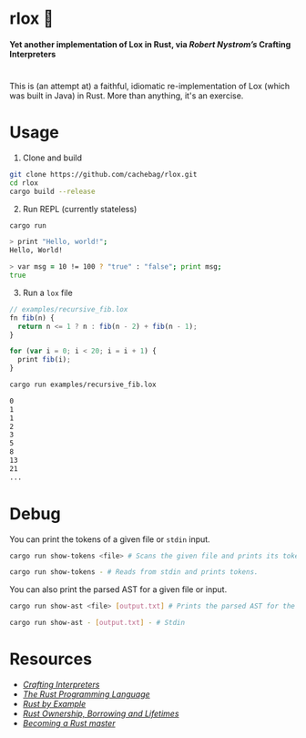 # rlox 🦀
#### Yet another implementation of Lox in Rust, via _Robert Nystrom’s_ Crafting Interpreters
#

This is (an attempt at) a faithful, idiomatic re-implementation of Lox (which was built in Java) in Rust. More than anything, it's an exercise.  

# Usage
1. Clone and build
```zsh
git clone https://github.com/cachebag/rlox.git
cd rlox
cargo build --release
```
2. Run REPL (currently stateless)
```zsh
cargo run

> print "Hello, world!";
Hello, World!

> var msg = 10 != 100 ? "true" : "false"; print msg;
true
```
3. Run a `lox` file
```JavaScript
// examples/recursive_fib.lox
fn fib(n) {
  return n <= 1 ? n : fib(n - 2) + fib(n - 1);
}

for (var i = 0; i < 20; i = i + 1) {
  print fib(i);
}
```

```bash
cargo run examples/recursive_fib.lox

0
1
1
2
3
5
8
13
21
...
```
# Debug
You can print the tokens of a given file or `stdin` input.

```bash
cargo run show-tokens <file> # Scans the given file and prints its tokens.

cargo run show-tokens - # Reads from stdin and prints tokens.
```
You can also print the parsed AST for a given file or input.

```bash
cargo run show-ast <file> [output.txt] # Prints the parsed AST for the given file. (defaults to ast_output.txt if no name is given

cargo run show-ast - [output.txt] - # Stdin 
```

# Resources
- [_Crafting Interpreters_](https://craftinginterpreters.com/)
- _[The Rust Programming Language](https://doc.rust-lang.org/book/title-page.html)_ 
- [_Rust by Example_](https://doc.rust-lang.org/rust-by-example/)
- [_Rust Ownership, Borrowing and Lifetimes_](https://www.integralist.co.uk/posts/rust-ownership/)
- [_Becoming a Rust master_](https://www.youtube.com/watch?v=dQw4w9WgXcQ)

